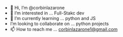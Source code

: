 - 👋 Hi, I’m @corbinlazarone
- 👀 I’m interested in ... Full-Stakc dev
- 🌱 I’m currently learning ... python and JS
- I’m looking to collaborate on ... python projects
- 📫 How to reach me ... corbinlazarone1@gmail.com 

<!---
corbinlazarone/corbinlazarone is a ✨ special ✨ repository because its `README.md` (this file) appears on your GitHub profile.
You can click the Preview link to take a look at your changes.
--->
